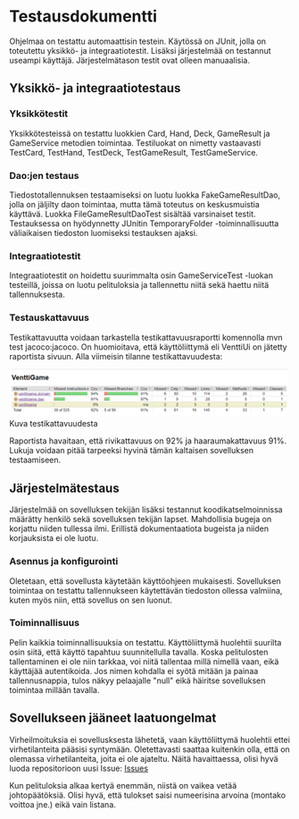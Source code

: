 # Testausdokumentti

Ohjelmaa on testattu automaattisin testein. Käytössä on JUnit, jolla on toteutettu yksikkö- ja integraatiotestit.
Lisäksi järjestelmää on testannut useampi käyttäjä. Järjestelmätason testit ovat olleen manuaalisia.

## Yksikkö- ja integraatiotestaus

### Yksikkötestit

Yksikkötesteissä on testattu luokkien Card, Hand, Deck, GameResult ja GameService metodien toimintaa. Testiluokat
on nimetty vastaavasti TestCard, TestHand, TestDeck, TestGameResult, TestGameService.

### Dao:jen testaus

Tiedostotallennuksen testaamiseksi on luotu luokka FakeGameResultDao, jolla on jäljilty daon toimintaa, mutta
tämä toteutus on keskusmuistia käyttävä. Luokka FileGameResultDaoTest sisältää varsinaiset testit. Testauksessa on
hyödynnetty JUnitin TemporaryFolder -toiminnallisuutta väliaikaisen tiedoston luomiseksi testauksen ajaksi.

### Integraatiotestit

Integraatiotestit on hoidettu suurimmalta osin GameServiceTest -luokan testeillä, joissa on luotu pelituloksia
ja tallennettu niitä sekä haettu niitä tallennuksesta.

### Testauskattavuus

Testikattavuutta voidaan tarkastella testikattavuusraportti komennolla mvn test jacoco:jacoco.
On huomioitava, että käyttöliittymä eli VenttiUi on jätetty raportista sivuun. Alla viimeisin tilanne
testikattavuudesta:

<img src="https://github.com/marykristina4/ot-harjoitustyo/blob/master/dokumentaatio/kuvat/testikattavuus.PNG" width="500">
Kuva testikattavuudesta

Raportista havaitaan, että rivikattavuus on 92% ja haaraumakattavuus 91%. Lukuja voidaan pitää tarpeeksi hyvinä tämän kaltaisen sovelluksen testaamiseen.

## Järjestelmätestaus

Järjestelmää on sovelluksen tekijän lisäksi testannut koodikatselmoinnissa määrätty henkilö sekä sovelluksen tekijän
lapset. Mahdollisia bugeja on korjattu niiden tullessa ilmi. Erillistä dokumentaatiota bugeista ja niiden korjauksista
ei ole luotu.

### Asennus ja konfigurointi

Oletetaan, että sovellusta käytetään käyttöohjeen mukaisesti. Sovelluksen toimintaa on testattu tallennukseen
käytettävän tiedoston ollessa valmiina, kuten myös niin, että sovellus on sen luonut.

### Toiminnallisuus

Pelin kaikkia toiminnallisuuksia on testattu. Käyttöliittymä huolehtii suurilta osin siitä, että käyttö tapahtuu
suunnitellulla tavalla. Koska pelitulosten tallentaminen ei ole niin tarkkaa, voi niitä tallentaa millä nimellä vaan,
eikä käyttäjää autentikoida. Jos nimen kohdalla ei syötä mitään ja painaa tallennusnappia, tulos näkyy pelaajalle
"null" eikä häiritse sovelluksen toimintaa millään tavalla.


## Sovellukseen jääneet laatuongelmat

Virheilmoituksia ei sovellusksesta lähetetä, vaan käyttöliittymä huolehtii ettei virhetilanteita pääsisi syntymään.
Oletettavasti saattaa kuitenkin olla, että on olemassa virhetilanteita, joita ei ole ajateltu. Näitä havaittaessa,
olisi hyvä luoda repositorioon uusi Issue: [Issues]("https://github.com/marykristina4/ot-harjoitustyo/issues")

Kun pelituloksia alkaa kertyä enemmän, niistä on vaikea vetää johtopäätöksiä.
Olisi hyvä, että tulokset saisi numeerisina arvoina (montako voittoa jne.) eikä vain listana.
